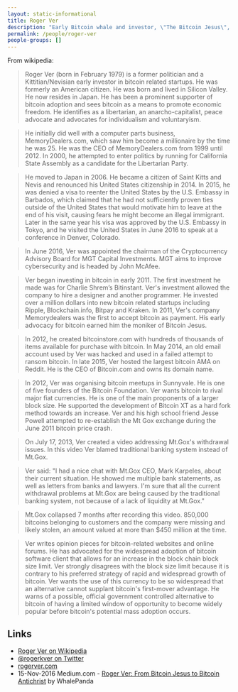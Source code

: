 ```yaml
---
layout: static-informational
title: Roger Ver
description: "Early Bitcoin whale and investor, \"The Bitcoin Jesus\", Currently a controversial figure due to his staunch support for the \"Big Block\" faction in the scaling debate and for the \"Bitcoin Cash\" fork-coin, along with [Jihan Wu](people/jihan_wu.md) seen as a figurehead of that faction"
permalink: /people/roger-ver
people-groups: []
---
```


From wikipedia:

> Roger Ver (born in February 1979) is a former politician and a Kittitian/Nevisian early investor in bitcoin related startups. He was formerly an American citizen. He was born and lived in Silicon Valley. He now resides in Japan. He has been a prominent supporter of bitcoin adoption and sees bitcoin as a means to promote economic freedom. He identifies as a libertarian, an anarcho-capitalist, peace advocate and advocates for individualism and voluntaryism.

> He initially did well with a computer parts business, MemoryDealers.com, which saw him become a millionaire by the time he was 25. He was the CEO of MemoryDealers.com from 1999 until 2012. In 2000, he attempted to enter politics by running for California State Assembly as a candidate for the Libertarian Party.

> He moved to Japan in 2006. He became a citizen of Saint Kitts and Nevis and renounced his United States citizenship in 2014. In 2015, he was denied a visa to reenter the United States by the U.S. Embassy in Barbados, which claimed that he had not sufficiently proven ties outside of the United States that would motivate him to leave at the end of his visit, causing fears he might become an illegal immigrant. Later in the same year his visa was approved by the U.S. Embassy in Tokyo, and he visited the United States in June 2016 to speak at a conference in Denver, Colorado.

> In June 2016, Ver was appointed the chairman of the Cryptocurrency Advisory Board for MGT Capital Investments. MGT aims to improve cybersecurity and is headed by John McAfee.

> Ver began investing in bitcoin in early 2011. The first investment he made was for Charlie Shrem’s Bitinstant. Ver's investment allowed the company to hire a designer and another programmer. He invested over a million dollars into new bitcoin related startups including Ripple, Blockchain.info, Bitpay and Kraken. In 2011, Ver's company Memorydealers was the first to accept bitcoin as payment. His early advocacy for bitcoin earned him the moniker of Bitcoin Jesus.

> In 2012, he created bitcoinstore.com with hundreds of thousands of items available for purchase with bitcoin. In May 2014, an old email account used by Ver was hacked and used in a failed attempt to ransom bitcoin. In late 2015, Ver hosted the largest bitcoin AMA on Reddit. He is the CEO of Bitcoin.com and owns its domain name.

> In 2012, Ver was organising bitcoin meetups in Sunnyvale. He is one of five founders of the Bitcoin Foundation. Ver wants bitcoin to rival major fiat currencies. He is one of the main proponents of a larger block size. He supported the development of Bitcoin XT as a hard fork method towards an increase. Ver and his high school friend Jesse Powell attempted to re-establish the Mt Gox exchange during the June 2011 bitcoin price crash.

> On July 17, 2013, Ver created a video addressing Mt.Gox's withdrawal issues. In this video Ver blamed traditional banking system instead of Mt.Gox.

> Ver said: "I had a nice chat with Mt.Gox CEO, Mark Karpeles, about their current situation. He showed me multiple bank statements, as well as letters from banks and lawyers. I'm sure that all the current withdrawal problems at Mt.Gox are being caused by the traditional banking system, not because of a lack of liquidity at Mt.Gox."

> Mt.Gox collapsed 7 months after recording this video. 850,000 bitcoins belonging to customers and the company were missing and likely stolen, an amount valued at more than $450 million at the time.

> Ver writes opinion pieces for bitcoin-related websites and online forums. He has advocated for the widespread adoption of bitcoin software client that allows for an increase in the block chain block size limit. Ver strongly disagrees with the block size limit because it is contrary to his preferred strategy of rapid and widespread growth of bitcoin. Ver wants the use of this currency to be so widespread that an alternative cannot supplant bitcoin's first-mover advantage. He warns of a possible, official government controlled alternative to bitcoin of having a limited window of opportunity to become widely popular before bitcoin's potential mass adoption occurs.

## Links

* [Roger Ver on Wikipedia](https://en.wikipedia.org/wiki/Roger_Ver)
* [@rogerkver on Twitter](https://twitter.com/rogerkver)
* [rogerver.com](https://rogerver.com/)
* 15-Nov-2016 Medium.com - [Roger Ver: From Bitcoin Jesus to Bitcoin Antichrist](https://medium.com/@WhalePanda/roger-ver-from-bitcoin-jesus-to-bitcoin-antichrist-69fc7a17c622) by WhalePanda
